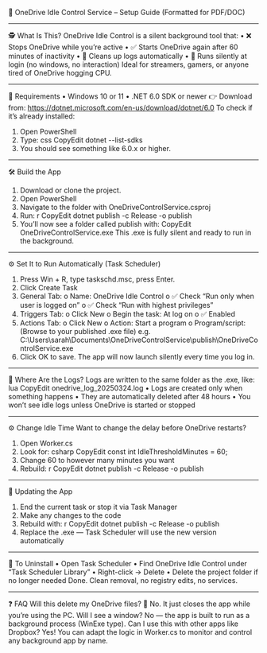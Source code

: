 📄 OneDrive Idle Control Service – Setup Guide (Formatted for PDF/DOC)
________________________________________
🕵️ What Is This?
OneDrive Idle Control is a silent background tool that:
•	❌ Stops OneDrive while you’re active
•	✅ Starts OneDrive again after 60 minutes of inactivity
•	🧼 Cleans up logs automatically
•	👻 Runs silently at login (no windows, no interaction)
Ideal for streamers, gamers, or anyone tired of OneDrive hogging CPU.
________________________________________
🧰 Requirements
•	Windows 10 or 11
•	.NET 6.0 SDK or newer
👉 Download from: https://dotnet.microsoft.com/en-us/download/dotnet/6.0
To check if it’s already installed:
1.	Open PowerShell
2.	Type:
css
CopyEdit
dotnet --list-sdks
3.	You should see something like 6.0.x or higher.
________________________________________
🛠️ Build the App
1.	Download or clone the project.
2.	Open PowerShell
3.	Navigate to the folder with OneDriveControlService.csproj
4.	Run:
r
CopyEdit
dotnet publish -c Release -o publish
5.	You’ll now see a folder called publish with:
CopyEdit
OneDriveControlService.exe
This .exe is fully silent and ready to run in the background.
________________________________________
⚙️ Set It to Run Automatically (Task Scheduler)
1.	Press Win + R, type taskschd.msc, press Enter.
2.	Click Create Task
3.	General Tab:
o	Name: OneDrive Idle Control
o	✅ Check “Run only when user is logged on”
o	✅ Check “Run with highest privileges”
4.	Triggers Tab:
o	Click New
o	Begin the task: At log on
o	✅ Enabled
5.	Actions Tab:
o	Click New
o	Action: Start a program
o	Program/script:
(Browse to your published .exe file)
e.g.
C:\Users\sarah\Documents\OneDriveControlService\publish\OneDriveControlService.exe
6.	Click OK to save.
The app will now launch silently every time you log in.
________________________________________
📁 Where Are the Logs?
Logs are written to the same folder as the .exe, like:
lua
CopyEdit
onedrive_log_20250324.log
•	Logs are created only when something happens
•	They are automatically deleted after 48 hours
•	You won’t see idle logs unless OneDrive is started or stopped
________________________________________
⚙️ Change Idle Time
Want to change the delay before OneDrive restarts?
1.	Open Worker.cs
2.	Look for:
csharp
CopyEdit
const int IdleThresholdMinutes = 60;
3.	Change 60 to however many minutes you want
4.	Rebuild:
r
CopyEdit
dotnet publish -c Release -o publish
________________________________________
🔁 Updating the App
1.	End the current task or stop it via Task Manager
2.	Make any changes to the code
3.	Rebuild with:
r
CopyEdit
dotnet publish -c Release -o publish
4.	Replace the .exe — Task Scheduler will use the new version automatically
________________________________________
🧼 To Uninstall
•	Open Task Scheduler
•	Find OneDrive Idle Control under “Task Scheduler Library”
•	Right-click → Delete
•	Delete the project folder if no longer needed
Done. Clean removal, no registry edits, no services.
________________________________________
❓ FAQ
Will this delete my OneDrive files?
🛑 No. It just closes the app while you’re using the PC.
Will I see a window?
No — the app is built to run as a background process (WinExe type).
Can I use this with other apps like Dropbox?
Yes! You can adapt the logic in Worker.cs to monitor and control any background app by name.


